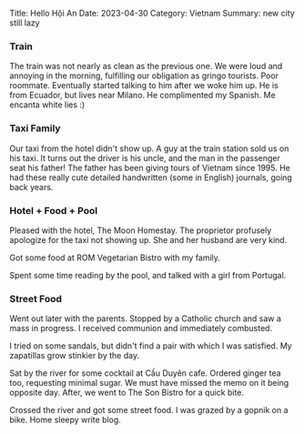 Title: Hello Hội An
Date: 2023-04-30
Category: Vietnam
Summary: new city still lazy

### Train
The train was not nearly as clean as the previous one. We were loud and annoying in the morning, fulfilling our obligation as gringo tourists. Poor roommate. Eventually started talking to him after we woke him up. He is from Ecuador, but lives near Milano. He complimented my Spanish. Me encanta white lies :)

### Taxi Family
Our taxi from the hotel didn't show up. A guy at the train station sold us on his taxi. It turns out the driver is his uncle, and the man in the passenger seat his father! The father has been giving tours of Vietnam since 1995. He had these really cute detailed handwritten (some in English) journals, going back years.

### Hotel + Food + Pool
Pleased with the hotel, The Moon Homestay. The proprietor profusely apologize for the taxi not showing up. She and her husband are very kind.

Got some food at ROM Vegetarian Bistro with my family.

Spent some time reading by the pool, and talked with a girl from Portugal.

### Street Food
Went out later with the parents. Stopped by a Catholic church and saw a mass in progress. I received communion and immediately combusted.

I tried on some sandals, but didn't find a pair with which I was satisfied. My zapatillas grow stinkier by the day.

Sat by the river for some cocktail at Cầu Duyên cafe. Ordered ginger tea too, requesting minimal sugar. We must have missed the memo on it being opposite day. After, we went to The Son Bistro for a quick bite.

Crossed the river and got some street food. I was grazed by a gopnik on a bike. Home sleepy write blog.
